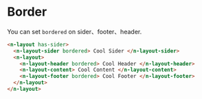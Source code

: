 # Border

You can set `bordered` on sider、footer、header.

```html
<n-layout has-sider>
  <n-layout-sider bordered> Cool Sider </n-layout-sider>
  <n-layout>
    <n-layout-header bordered> Cool Header </n-layout-header>
    <n-layout-content> Cool Content </n-layout-content>
    <n-layout-footer bordered> Cool Footer </n-layout-footer>
  </n-layout>
</n-layout>
```
